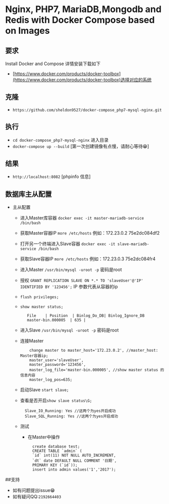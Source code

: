 # Nginx, PHP7, MariaDB,Mongodb and Redis with Docker Compose based on Images

## 要求

Install Docker and Compose 详情安装下载如下
- [https://www.docker.com/products/docker-toolbox](https://www.docker.com/products/docker-toolbox)选择对应的系统

## 克隆

- `https://github.com/sheldon9527/docker-compose_php7-mysql-nginx.git`
## 执行

- `cd docker-compose_php7-mysql-nginx` 进入目录
- `docker-compose up --build` [第一次创建镜像有点慢，请耐心等待😁]
## 结果

- `http://localhost:8082` [phpinfo 信息]
## 数据库主从配置

- 主从配置
	- 进入Master库容器 `docker exec -it master-mariadb-service /bin/bash `
	- 获取Master容器IP `more /etc/hosts` 例如：172.23.0.2	75e2dc084df2
	- 打开另一个终端进入Slave容器 `docker exec -it slave-mariadb-service /bin/bash `
	-  获取Slave容器IP `more /etc/hosts` 例如：172.23.0.3	75e2dc084fr4
	-  进入Master `/usr/bin/mysql -uroot -p` 密码是root
	-  授权 `GRANT REPLICATION SLAVE ON *.* TO 'slaveUser'@'IP' IDENTIFIED BY '123456';` IP 参数代表从容器的ip
	-  `flush privileges;`
	-  `show master status;`

			  File    | Position  | Binlog_Do_DB| Binlog_Ignore_DB
			  master-bin.000005  | 635 |

	- 进入Slave `/usr/bin/mysql -uroot -p` 密码是root
	- 连接Master

			  change master to master_host='172.23.0.2', //master_host: Master容器ip;
			  master_user='slaveUser',
			  master_password='123456',
			  master_log_file='master-bin.000005', //show master status 的信息内容
			  master_log_pos=635;

	- 启动Slave `start slave;`
	- 查看是否开启`show slave status\G;`

            Slave_IO_Running: Yes //这两个为yes开启成功
            Slave_SQL_Running: Yes //这两个为yes开启成功

  	- 测试
		- 在Master中操作

				create database test;
				CREATE TABLE `admin` (
				`id` int(11) NOT NULL AUTO_INCREMENT,
				`dt` date DEFAULT NULL COMMENT '日期',
				PRIMARY KEY (`id`));
				insert into admin values('1','2017');
##支持
- 如有问题提出issue😁
- 如有疑问QQ:`2192664403`
